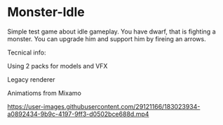 # Monster-Idle

Simple test game about idle gameplay. You have dwarf, that is fighting a monster. You can upgrade him and support him by fireing an arrows.


Tecnical info:

Using 2 packs for models and VFX

Legacy renderer

Animatioms from Mixamo



https://user-images.githubusercontent.com/29121166/183023934-a0892434-9b9c-4197-9ff3-d0502bce688d.mp4

